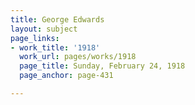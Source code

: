 ```yaml
---
title: George Edwards
layout: subject
page_links:
- work_title: '1918'
  work_url: pages/works/1918
  page_title: Sunday, February 24, 1918
  page_anchor: page-431

---
```


